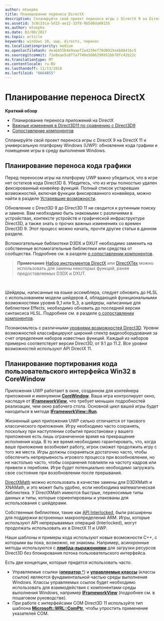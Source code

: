 ```yaml
---
author: mtoepke
title: Планирование переноса DirectX
description: Спланируйте свой проект переноса игры с DirectX 9 на DirectX 11 и универсальную платформу Windows (UWP) - обновление кода графики и помещение игры в среду выполнения Windows.
ms.assetid: 3c0c33ca-5d15-ae12-33f8-9b5d8da08155
ms.author: mtoepke
ms.date: 02/08/2017
ms.topic: article
keywords: windows 10, uwp, directx, перенос
ms.localizationpriority: medium
ms.openlocfilehash: dea6455b4e9aaef2a4239ef70d0919a4b8841bc5
ms.sourcegitcommit: 71e8eae5c077a7740e5606298951bb78fc42b22c
ms.translationtype: MT
ms.contentlocale: ru-RU
ms.lasthandoff: 11/13/2018
ms.locfileid: "6664855"
---
```

# <a name="plan-your-directx-port"></a>Планирование переноса DirectX



**Краткий обзор**

-   Планирование переноса приложений на DirectX
-   [Важные изменения в Direct3D11 по сравнению с Direct3D9](understand-direct3d-11-1-concepts.md)
-   [Сопоставление компонентов](feature-mapping.md)


Спланируйте свой проект переноса игры с DirectX 9 на DirectX 11 и универсальную платформу Windows (UWP): обновление кода графики и помещение игры в среду выполнения Windows.

## <a name="plan-to-port-graphics-code"></a>Планирование переноса кода графики


Перед переносом игры на платформу UWP важно убедиться, что в игре нет остатков кода Direct3D 8. Убедитесь, что из игры полностью удален фиксированный конвейер функций. Полный список устаревших возможностей, включая функции фиксированного конвейера, можно найти в разделе [Устаревшие возможности](https://msdn.microsoft.com/library/windows/desktop/cc308047).

Обновление с Direct3D 9 до Direct3D 11 не сводится к рутинным поиску и замене. Вам необходимо быть знакомыми с различиями в устройствах, контексте устройств и графической инфраструктуре Direct3D, а также знать о прочих важных изменениях со времен Direct3D 9. Этот процесс можно начать, прочтя другие статьи в данном разделе.

Вспомогательные библиотеки D3DX и DXUT необходимо заменить на собственные вспомогательные библиотеки или средства от сообщества. Подробнее см. в разделе [о сопоставлении компонентов](feature-mapping.md).

> **Примечание**  [Набор инструментов DirectX](http://go.microsoft.com/fwlink/p/?LinkID=248929) или [DirectXTex](http://go.microsoft.com/fwlink/p/?LinkID=248926) можно использовать для замены некоторых функций, ранее предоставляемых D3DX и DXUT.

 

Шейдеры, написанные на языке ассемблера, следует обновить до HLSL с использованием модели шейдеров 4, обладающей функциональными возможностями уровня 9\_1 или 9\_3, а шейдеры, написанные для библиотеки Effects, необходимо обновить до последней версии синтаксиса HLSL. Подробнее см. в разделе [о сопоставлении компонентов](feature-mapping.md).

Познакомьтесь с различными [уровнями возможностей Direct3D](https://msdn.microsoft.com/library/windows/desktop/ff476876). Уровни возможностей классифицируют широкий спектр видеооборудования за счет определения наборов известных функций. Каждый из наборов примерно соответствует версии Direct3D, от 9.1 до 11.2. Все уровни возможностей используют API DirectX 11.

## <a name="plan-to-port-win32-ui-code-to-corewindow"></a>Планирование портирования кода пользовательского интерфейса Win32 в CoreWindow


Приложения UWP работают в окне, созданном для контейнера приложения и именуемом [**CoreWindow**](https://msdn.microsoft.com/library/windows/apps/br208225). Ваша игра контролирует окно, наследуя от [**IFrameworkView**](https://msdn.microsoft.com/library/windows/apps/hh700478), что требует меньших подробностей реализации, чем окно рабочего стола. Основной цикл вашей игры будет находиться в методе [**IFrameworkView::Run**](https://msdn.microsoft.com/library/windows/apps/hh700505).

Жизненный цикл приложения UWP сильно отличается от такового классического приложения. Игру необходимо часто сохранять, поскольку при наступлении события приостановки у вашего приложения есть лишь ограниченное время на прекращение исполнения кода. В то же время необходимо гарантировать, что, когда ваше приложение возобновит работу, игрок сможет продолжить игру с того же места. Игры должны сохраняться достаточно часто, чтобы обеспечить непрерывность игрового процесса при возобновлении, но не настолько часто, чтобы сохранения повлияли на частоту кадров или привели к перебоям. Игре будет потенциально необходимо загружать свое состояние при возобновлении после прерывания.

[DirectXMath](https://msdn.microsoft.com/library/windows/desktop/ee415571) можно использовать в качестве замены для D3DXMath и XNAMath, и это может быть удобно, если необходима математическая библиотека. У DirectXMath имеются быстрые, переносимые типы данных и типы, которые сориентированы и упакованы для использования с шейдерами.

Собственные библиотеки, такие как [API Interlocked](https://msdn.microsoft.com/library/windows/desktop/dd405529), были расширены для поддержки встроенных макроопределений ARM. Игры, которые используют API непрерываемых операций (Interlocked), могут продолжать использовать их в DirectX 11 и UWP.

Наши шаблоны и примеры кода используют новые возможности C++, с которыми вы пока, возможно, не знакомы. Например, асинхронные методы используются с [**лямбда-выражениями**](https://msdn.microsoft.com/library/windows/apps/dd293608.aspx) для загрузки ресурсов Direct3D без блокирования потока пользовательского интерфейса.

Есть две концепции, которые придется использовать часто.

-   Управляемые ссылки ([**оператор ^**](https://msdn.microsoft.com/library/windows/apps/yk97tc08.aspx)) и [**управляемые классы**](https://msdn.microsoft.com/library/windows/apps/6w96b5h7.aspx) (классы ссылок) являются фундаментальной частью среды выполнения Windows. Классы управляемых ссылок будет необходимо использовать для взаимодействия с компонентами среды выполнения Windows, например [**IFrameworkView**](https://msdn.microsoft.com/library/windows/apps/hh700478) (подробнее см. в пошаговом руководстве).
-   При работе с интерфейсами COM Direct3D 11 используйте тип шаблона [**Microsoft::WRL::ComPtr**](https://msdn.microsoft.com/library/windows/apps/br244983.aspx), чтобы упростить применение указателей СОМ.

 

 




